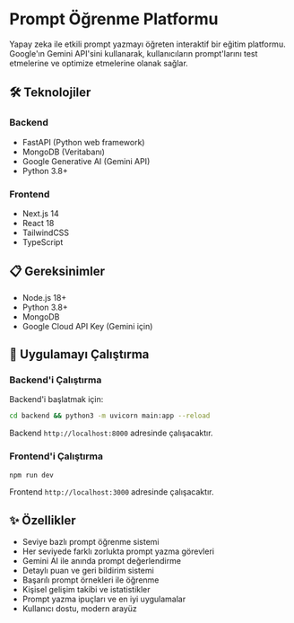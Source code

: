 # Prompt Öğrenme Platformu

Yapay zeka ile etkili prompt yazmayı öğreten interaktif bir eğitim platformu. Google'ın Gemini API'sini kullanarak, kullanıcıların prompt'larını test etmelerine ve optimize etmelerine olanak sağlar.

## 🛠️ Teknolojiler

### Backend
- FastAPI (Python web framework)
- MongoDB (Veritabanı)
- Google Generative AI (Gemini API)
- Python 3.8+

### Frontend
- Next.js 14
- React 18
- TailwindCSS
- TypeScript

## 📋 Gereksinimler

- Node.js 18+
- Python 3.8+
- MongoDB
- Google Cloud API Key (Gemini için)

## 🚀 Uygulamayı Çalıştırma

### Backend'i Çalıştırma

Backend'i başlatmak için:
```bash
cd backend && python3 -m uvicorn main:app --reload
```

Backend `http://localhost:8000` adresinde çalışacaktır.

### Frontend'i Çalıştırma

```bash
npm run dev
```

Frontend `http://localhost:3000` adresinde çalışacaktır.

## ✨ Özellikler

- Seviye bazlı prompt öğrenme sistemi
- Her seviyede farklı zorlukta prompt yazma görevleri
- Gemini AI ile anında prompt değerlendirme
- Detaylı puan ve geri bildirim sistemi
- Başarılı prompt örnekleri ile öğrenme
- Kişisel gelişim takibi ve istatistikler
- Prompt yazma ipuçları ve en iyi uygulamalar
- Kullanıcı dostu, modern arayüz

